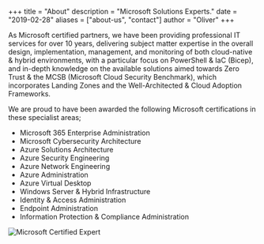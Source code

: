 +++
title = "About"
description = "Microsoft Solutions Experts."
date = "2019-02-28"
aliases = ["about-us", "contact"]
author = "Oliver"
+++

As Microsoft certified partners, we have been providing professional IT services for over 10 years, delivering subject matter expertise in the overall design, implementation, management, and monitoring of both cloud-native & hybrid environments, with a particular focus on PowerShell & IaC (Bicep), and in-depth knowledge on the available solutions aimed towards Zero Trust & the MCSB (Microsoft Cloud Security Benchmark), which incorporates Landing Zones and the Well-Architected & Cloud Adoption Frameworks.

We are proud to have been awarded the following Microsoft certifications in these specialist areas;

* Microsoft 365 Enterprise Administration
* Microsoft Cybersecurity Architecture
* Azure Solutions Architecture
* Azure Security Engineering
* Azure Network Engineering
* Azure Administration
* Azure Virtual Desktop
* Windows Server & Hybrid Infrastructure
* Identity & Access Administration
* Endpoint Administration
* Information Protection & Compliance Administration

![Microsoft Certified Expert](/img/about/microsoft-certified-expert-badge.svg)
